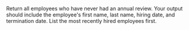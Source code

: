Return all employees who have never had an annual review. 
Your output should include the employee's first name, last name, hiring date, and termination date. 
List the most recently hired employees first.